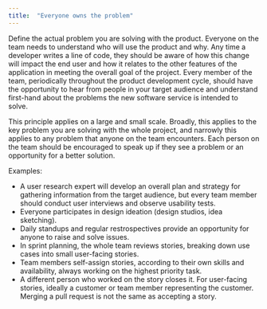 ```yaml
---
title:  "Everyone owns the problem"
---
```


Define the actual problem you are solving with the product.  Everyone on the team needs to understand who will use the product and why.  Any time a developer writes a line of code, they should be aware of how this change will impact the end user and how it relates to the other features of the application in meeting the overall goal of the project.  Every member of the team, periodically throughout the product development cycle, should have the opportunity to hear from people in your target audience and understand first-hand about the problems the new software service is intended to solve.

This principle applies on a large and small scale.  Broadly, this applies to the key problem you are solving with the whole project, and narrowly this applies to any problem that anyone on the team encounters. Each person on the team should be encouraged to speak up if they see a problem or an opportunity for a better solution.

Examples:

* A user research expert will develop an overall plan and strategy for gathering information from the target audience, but every team member should conduct user interviews and observe usability tests.
* Everyone participates in design ideation (design studios, idea sketching).
* Daily standups and regular restrospectives provide an opportunity for anyone to raise and solve issues.
* In sprint planning, the whole team reviews stories, breaking down use cases into small user-facing stories.
* Team members self-assign stories, according to their own skills and availability, always working on the highest priority task.
* A different person who worked on the story closes it.  For user-facing stories, ideally a customer or team member representing the customer.  Merging a pull request is not the same as accepting a story.
